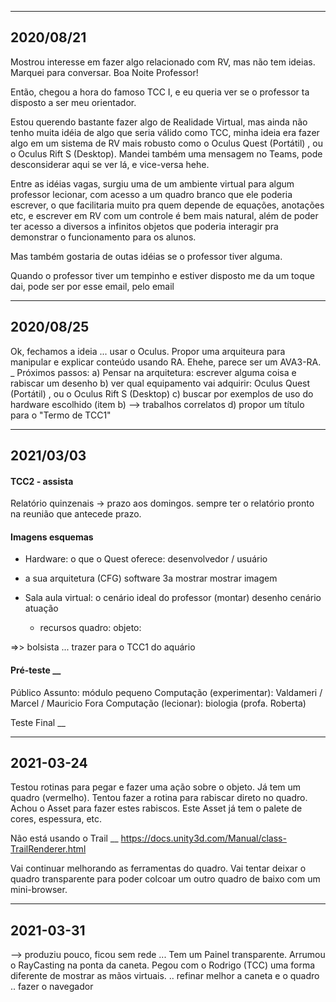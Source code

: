 ----------
## 2020/08/21

Mostrou interesse em fazer algo relacionado com RV, mas não tem ideias.
Marquei para conversar.
Boa Noite Professor!

Então, chegou a hora do famoso TCC I, e eu queria ver se o professor ta disposto a ser meu orientador.

Estou querendo bastante fazer algo de Realidade Virtual, mas ainda não tenho muita idéia de algo que seria válido como TCC, minha ideia era fazer algo em um sistema de RV mais robusto como o Oculus Quest (Portátil) , ou o Oculus Rift S (Desktop). Mandei também uma mensagem no Teams, pode desconsiderar aqui se ver lá, e vice-versa hehe.

Entre as idéias vagas, surgiu uma de um ambiente virtual para algum professor lecionar, com acesso a um quadro branco que ele poderia escrever, o que facilitaria muito pra quem depende de equações, anotações etc, e escrever em RV com um controle é bem mais natural, além de poder ter acesso a diversos a infinitos objetos que poderia interagir pra demonstrar o funcionamento para os alunos.

Mas também gostaria de outas idéias se o professor tiver alguma.

Quando o professor tiver um tempinho e estiver disposto me da um toque dai, pode ser por esse email, pelo email
 
----------
## 2020/08/25

Ok, fechamos a ideia ... usar o Oculus.
Propor uma arquiteura para manipular e explicar conteúdo usando RA.
Ehehe, parece ser um AVA3-RA.
_ Próximos passos:
a) Pensar na arquitetura: escrever alguma coisa e rabiscar um desenho
b) ver qual equipamento vai adquirir: Oculus Quest (Portátil) , ou o Oculus Rift S (Desktop)
c) buscar por exemplos de uso do hardware escolhido (item b) --> trabalhos correlatos
d) propor um título para o "Termo de TCC1"

----------
## 2021/03/03
#### TCC2 - assista
Relatório quinzenais -> prazo aos domingos. 
   sempre ter o relatório pronto na reunião que antecede prazo.

#### Imagens esquemas
- Hardware: o que o Quest oferece: desenvolvedor / usuário

- a sua arquitetura (CFG)
  software 3a mostrar mostrar imagem

- Sala aula virtual: o cenário ideal do professor (montar)
      desenho cenário atuação
    - recursos
      quadro:
      objeto:

=>> bolsista ... trazer para o TCC1 do aquário

#### Pré-teste __
Público
  Assunto: módulo pequeno
  Computação (experimentar): Valdameri / Marcel / Mauricio
  Fora Computação (lecionar): biologia (profa. Roberta)

Teste Final __

----------
## 2021-03-24
Testou rotinas para pegar e fazer uma ação sobre o objeto.
Já tem um quadro (vermelho).
Tentou fazer a rotina para rabiscar direto no quadro.
Achou o Asset para fazer estes rabiscos. Este Asset já tem o palete de cores, espessura, etc.

Não está usando o Trail __
https://docs.unity3d.com/Manual/class-TrailRenderer.html

Vai continuar melhorando as ferramentas do quadro.
Vai tentar deixar o quadro transparente para poder colcoar um outro quadro de baixo com um mini-browser.

----------
## 2021-03-31
--> produziu pouco, ficou sem rede ...
Tem um Painel transparente.
Arrumou o RayCasting na ponta da caneta.
Pegou com o Rodrigo (TCC) uma forma diferente de mostrar as mãos virtuais.
.. refinar melhor a caneta e o quadro
.. fazer o navegador

